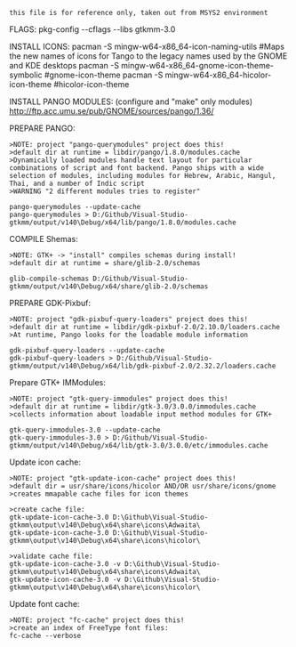 ```
this file is for reference only, taken out from MSYS2 environment
```

FLAGS:
	pkg-config --cflags --libs gtkmm-3.0

INSTALL ICONS:
	pacman -S mingw-w64-x86_64-icon-naming-utils  		#Maps the new names of icons for Tango to the legacy names used by the GNOME and KDE desktops
	pacman -S mingw-w64-x86_64-gnome-icon-theme-symbolic	#gnome-icon-theme
	pacman -S mingw-w64-x86_64-hicolor-icon-theme		#hicolor-icon-theme

INSTALL PANGO MODULES: (configure and "make" only modules)
	http://ftp.acc.umu.se/pub/GNOME/sources/pango/1.36/

PREPARE PANGO:

	>NOTE: project "pango-querymodules" project does this!
	>default dir at runtime = libdir/pango/1.8.0/modules.cache
	>Dynamically loaded modules handle text layout for particular combinations of script and font backend. Pango ships with a wide selection of modules, including modules for Hebrew, Arabic, Hangul, Thai, and a number of Indic script
	>WARNING "2 different modules tries to register"

	pango-querymodules --update-cache
    pango-querymodules > D:/Github/Visual-Studio-gtkmm/output/v140\Debug/x64/lib/pango/1.8.0/modules.cache

COMPILE Shemas:

	>NOTE: GTK+ -> "install" compiles schemas during install!
	>default dir at runtime = share/glib-2.0/schemas

	glib-compile-schemas D:/Github/Visual-Studio-gtkmm/output/v140\Debug/x64/share/glib-2.0/schemas


PREPARE GDK-Pixbuf:

	>NOTE: project "gdk-pixbuf-query-loaders" project does this!
	>default dir at runtime = libdir/gdk-pixbuf-2.0/2.10.0/loaders.cache
	>At runtime, Pango looks for the loadable module information

	gdk-pixbuf-query-loaders --update-cache
	gdk-pixbuf-query-loaders > D:/Github/Visual-Studio-gtkmm/output/v140\Debug/x64/lib/gdk-pixbuf-2.0/2.32.2/loaders.cache

Prepare GTK+ IMModules:

	>NOTE: project "gtk-query-immodules" project does this!
	>default dir at runtime = libdir/gtk-3.0/3.0.0/immodules.cache
	>collects information about loadable input method modules for GTK+

	gtk-query-immodules-3.0 --update-cache
	gtk-query-immodules-3.0 > D:/Github/Visual-Studio-gtkmm/output/v140\Debug/x64/lib/gtk-3.0/3.0.0/etc/immodules.cache

Update icon cache:

	>NOTE: project "gtk-update-icon-cache" project does this!
	>default dir = usr/share/icons/hicolor AND/OR usr/share/icons/gnome
	>creates mmapable cache files for icon themes

	>create cache file:
	gtk-update-icon-cache-3.0 D:\Github\Visual-Studio-gtkmm\output\v140\Debug\x64\share\icons\Adwaita\
	gtk-update-icon-cache-3.0 D:\Github\Visual-Studio-gtkmm\output\v140\Debug\x64\share\icons\hicolor\
	
	>validate cache file:
	gtk-update-icon-cache-3.0 -v D:\Github\Visual-Studio-gtkmm\output\v140\Debug\x64\share\icons\Adwaita\
	gtk-update-icon-cache-3.0 -v D:\Github\Visual-Studio-gtkmm\output\v140\Debug\x64\share\icons\hicolor\

Update font cache:

	>NOTE: project "fc-cache" project does this!
	>create an index of FreeType font files:
	fc-cache --verbose
